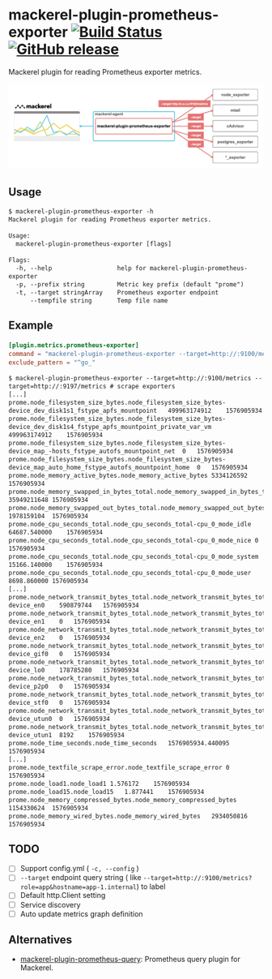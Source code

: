 # mackerel-plugin-prometheus-exporter [![Build Status](https://github.com/k1LoW/mackerel-plugin-prometheus-exporter/workflows/build/badge.svg)](https://github.com/k1LoW/mackerel-plugin-prometheus-exporter/actions) [![GitHub release](https://img.shields.io/github/release/k1LoW/mackerel-plugin-prometheus-exporter.svg)](https://github.com/k1LoW/mackerel-plugin-prometheus-exporter/releases)

Mackerel plugin for reading Prometheus exporter metrics.

![Architecture](architecture.png)

## Usage

``` console
$ mackerel-plugin-prometheus-exporter -h
Mackerel plugin for reading Prometheus exporter metrics.

Usage:
  mackerel-plugin-prometheus-exporter [flags]

Flags:
  -h, --help                  help for mackerel-plugin-prometheus-exporter
  -p, --prefix string         Metric key prefix (default "prome")
  -t, --target stringArray    Prometheus exporter endpoint
      --tempfile string       Temp file name
```

## Example

``` toml
[plugin.metrics.prometheus-exporter]
command = "mackerel-plugin-prometheus-exporter --target=http://:9100/metrics --target=http://:9197/metrics"
exclude_pattern = "^go_"
```

``` console
$ mackerel-plugin-prometheus-exporter --target=http://:9100/metrics --target=http://:9197/metrics # scrape exporters
[...]
prome.node_filesystem_size_bytes.node_filesystem_size_bytes-device_dev_disk1s1_fstype_apfs_mountpoint	499963174912	1576905934
prome.node_filesystem_size_bytes.node_filesystem_size_bytes-device_dev_disk1s4_fstype_apfs_mountpoint_private_var_vm	499963174912	1576905934
prome.node_filesystem_size_bytes.node_filesystem_size_bytes-device_map_-hosts_fstype_autofs_mountpoint_net	0	1576905934
prome.node_filesystem_size_bytes.node_filesystem_size_bytes-device_map_auto_home_fstype_autofs_mountpoint_home	0	1576905934
prome.node_memory_active_bytes.node_memory_active_bytes	5334126592	1576905934
prome.node_memory_swapped_in_bytes_total.node_memory_swapped_in_bytes_total	35949211648	1576905934
prome.node_memory_swapped_out_bytes_total.node_memory_swapped_out_bytes_total	1978159104	1576905934
prome.node_cpu_seconds_total.node_cpu_seconds_total-cpu_0_mode_idle	64687.540000	1576905934
prome.node_cpu_seconds_total.node_cpu_seconds_total-cpu_0_mode_nice	0	1576905934
prome.node_cpu_seconds_total.node_cpu_seconds_total-cpu_0_mode_system	15166.140000	1576905934
prome.node_cpu_seconds_total.node_cpu_seconds_total-cpu_0_mode_user	8698.860000	1576905934
[...]
prome.node_network_transmit_bytes_total.node_network_transmit_bytes_total-device_en0	590879744	1576905934
prome.node_network_transmit_bytes_total.node_network_transmit_bytes_total-device_en1	0	1576905934
prome.node_network_transmit_bytes_total.node_network_transmit_bytes_total-device_en2	0	1576905934
prome.node_network_transmit_bytes_total.node_network_transmit_bytes_total-device_gif0	0	1576905934
prome.node_network_transmit_bytes_total.node_network_transmit_bytes_total-device_lo0	178785280	1576905934
prome.node_network_transmit_bytes_total.node_network_transmit_bytes_total-device_p2p0	0	1576905934
prome.node_network_transmit_bytes_total.node_network_transmit_bytes_total-device_stf0	0	1576905934
prome.node_network_transmit_bytes_total.node_network_transmit_bytes_total-device_utun0	0	1576905934
prome.node_network_transmit_bytes_total.node_network_transmit_bytes_total-device_utun1	8192	1576905934
prome.node_time_seconds.node_time_seconds	1576905934.440095	1576905934
[...]
prome.node_textfile_scrape_error.node_textfile_scrape_error	0	1576905934
prome.node_load1.node_load1	1.576172	1576905934
prome.node_load15.node_load15	1.877441	1576905934
prome.node_memory_compressed_bytes.node_memory_compressed_bytes	1154330624	1576905934
prome.node_memory_wired_bytes.node_memory_wired_bytes	2934050816	1576905934
```

## TODO

- [ ] Support config.yml ( `-c, --config` )
- [ ] `--target` endpoint query string ( like `--target=http://:9100/metrics?role=app&hostname=app-1.internal`) to label
- [ ] Default http.Client setting
- [ ] Service discovery
- [ ] Auto update metrics graph definition

## Alternatives

- [mackerel-plugin-prometheus-query](https://github.com/fujiwara/mackerel-plugin-prometheus-query): Prometheus query plugin for Mackerel.
